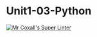# Unit1-03-Python
[![Mr Coxall's Super Linter](https://github.com/ICS3U-Programming-NolanS/Unit1-03-Python/workflows/Mr%20Coxall's%20Super%20Linter/badge.svg)](https://github.com/ICS3U-Programming-NolanS/Unit1-03-Python/actions/)
